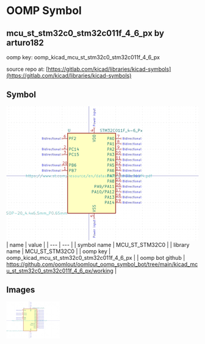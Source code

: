 # OOMP Symbol  
## mcu_st_stm32c0_stm32c011f_4_6_px  by arturo182  
  
oomp key: oomp_kicad_mcu_st_stm32c0_stm32c011f_4_6_px  
  
source repo at: [https://gitlab.com/kicad/libraries/kicad-symbols](https://gitlab.com/kicad/libraries/kicad-symbols)  
## Symbol  
  
[![working.png](working_600.png)](working.png)  
| name | value | 
| --- | --- | 
| symbol name | MCU_ST_STM32C0 | 
| library name | MCU_ST_STM32C0 | 
| oomp key | oomp_kicad_mcu_st_stm32c0_stm32c011f_4_6_px | 
| oomp bot github | https://github.com/oomlout/oomlout_oomp_symbol_bot/tree/main/kicad_mcu_st_stm32c0_stm32c011f_4_6_px/working | 
## Images  
  
[![working.png](working_140.png)](working.png)  
